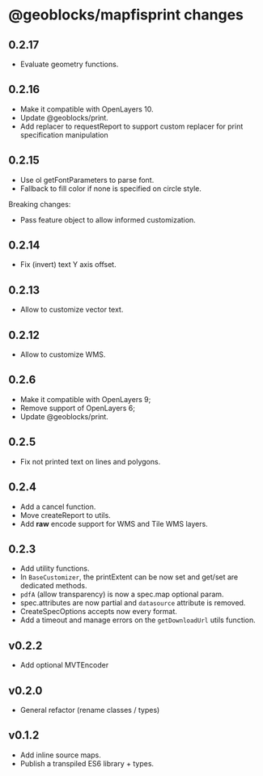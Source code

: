# @geoblocks/mapfisprint changes

## 0.2.17

- Evaluate geometry functions.

## 0.2.16

- Make it compatible with OpenLayers 10.
- Update @geoblocks/print.
- Add replacer to requestReport to support custom replacer for print specification manipulation

## 0.2.15

- Use ol getFontParameters to parse font.
- Fallback to fill color if none is specified on circle style.

Breaking changes:

- Pass feature object to allow informed customization.

## 0.2.14

- Fix (invert) text Y axis offset.

## 0.2.13

- Allow to customize vector text.

## 0.2.12

- Allow to customize WMS.

## 0.2.6

- Make it compatible with OpenLayers 9;
- Remove support of OpenLayers 6;
- Update @geoblocks/print.

## 0.2.5

- Fix not printed text on lines and polygons.

## 0.2.4

- Add a cancel function.
- Move createReport to utils.
- Add **raw** encode support for WMS and Tile WMS layers.

## 0.2.3

- Add utility functions.
- In `BaseCustomizer`, the printExtent can be now set and get/set are dedicated methods.
- `pdfA` (allow transparency) is now a spec.map optional param.
- spec.attributes are now partial and `datasource` attribute is removed.
- CreateSpecOptions accepts now every format.
- Add a timeout and manage errors on the `getDownloadUrl` utils function.

## v0.2.2

- Add optional MVTEncoder

## v0.2.0

- General refactor (rename classes / types)

## v0.1.2

- Add inline source maps.
- Publish a transpiled ES6 library + types.
